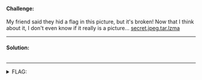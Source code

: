 #### Challenge:

My friend said they hid a flag in this picture, but it's broken! Now that I think about it, I don't even know if it really is a picture... [secret.jpeg.tar.lzma](./secret.jpeg.tar.lzma ":ignore")

---

#### Solution:

```bash

```

---

<details><summary>FLAG:</summary>

```

```

</details>
<br/>
